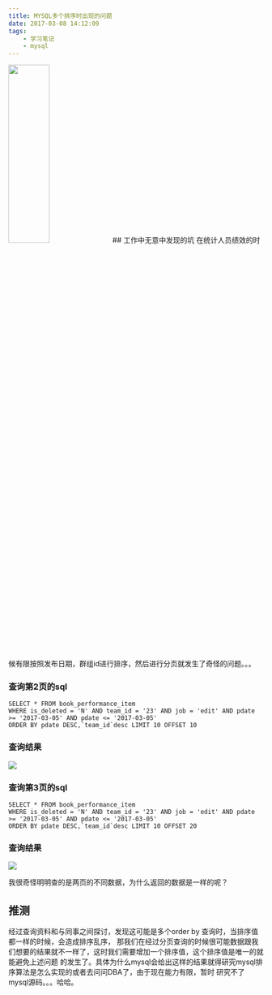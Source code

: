 ```yaml
---
title: MYSQL多个排序时出现的问题
date: 2017-03-08 14:12:09
tags:
	- 学习笔记
	- mysql
---
```

<img src="http://www.logw.jp/wp-content/uploads/2011/08/mysqllogo.png" width="40%" height="30%" />
<!--more-->
## 工作中无意中发现的坑
在统计人员绩效的时候有限按照发布日期，群组id进行排序，然后进行分页就发生了奇怪的问题。。。

### 查询第2页的sql

```
SELECT * FROM book_performance_item 
WHERE is_deleted = 'N' AND team_id = '23' AND job = 'edit' AND pdate >= '2017-03-05' AND pdate <= '2017-03-05'  
ORDER BY pdate DESC,`team_id`desc LIMIT 10 OFFSET 10
```
<!-- more -->

### 查询结果

![](https://stackdevji.github.io/pics/sql1.jpeg)

### 查询第3页的sql

```
SELECT * FROM book_performance_item 
WHERE is_deleted = 'N' AND team_id = '23' AND job = 'edit' AND pdate >= '2017-03-05' AND pdate <= '2017-03-05'  
ORDER BY pdate DESC,`team_id`desc LIMIT 10 OFFSET 20
```
### 查询结果

![](https://stackdevji.github.io/pics/sql1.jpeg)

我很奇怪明明查的是两页的不同数据，为什么返回的数据是一样的呢？

## 推测
经过查询资料和与同事之间探讨，发现这可能是多个order by 查询时，当排序值都一样的时候，会造成排序乱序，
那我们在经过分页查询的时候很可能数据跟我们想要的结果就不一样了，这时我们需要增加一个排序值，这个排序值是唯一的就能避免上述问题
的发生了。具体为什么mysql会给出这样的结果就得研究mysql排序算法是怎么实现的或者去问问DBA了，由于现在能力有限，暂时
研究不了mysql源码。。。哈哈。




